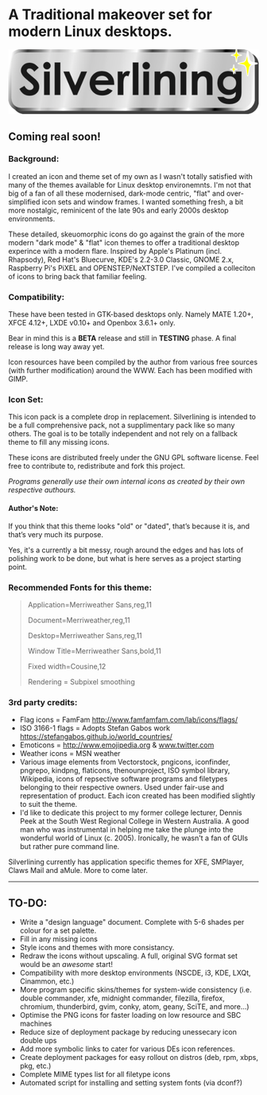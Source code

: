 # A Traditional makeover set for modern Linux desktops.

![](https://github.com/K0ntrast/silverlining-theme/raw/main/silverlining_title.png)

## Coming real soon!

### Background:

I created an icon and theme set of my own as I wasn't totally satisfied with many of the themes available for Linux desktop environemnts. I'm not that big of a fan of all these modernised, dark-mode centric, "flat" and over-simplified icon sets and window frames. I wanted something fresh, a bit more nostalgic, reminicent of the late 90s and early 2000s desktop environments.

These detailed, skeuomorphic icons do go against the grain of the more modern "dark mode" & "flat" icon themes to offer a traditional desktop experince with a modern flare. Inspired by Apple's Platinum (incl. Rhapsody), Red Hat's Bluecurve, KDE's 2.2-3.0 Classic, GNOME 2.x, Raspberry Pi's PiXEL and OPENSTEP/NeXTSTEP. I've compiled a colleciton of icons to bring back that familiar feeling.

### Compatibility:
These have been tested in GTK-based desktops only. Namely MATE 1.20+, XFCE 4.12+, LXDE v0.10+ and Openbox 3.6.1+ only.

Bear in mind this is a **BETA** release and still in **TESTING** phase. A final release is long way away yet.

Icon resources have been compiled by the author from various free sources (with further modification) around the WWW. Each has been modified with GIMP.

### Icon Set:
This icon pack is a complete drop in replacement. Silverlining is intended to be a full comprehensive pack, not a supplimentary pack like so many others. The goal is to be totally independent and not rely on a fallback theme to fill any missing icons.

These icons are distributed freely under the GNU GPL software license. Feel free to contribute to, redistribute and fork this project.

*Programs generally use their own internal icons as created by their own respective authours.*

#### Author's Note:
If you think that this theme looks "old" or "dated", that’s because it is, and that’s very much its purpose.

Yes, it's a currently a bit messy, rough around the edges and has lots of polishing work to be done, but what is here serves as a project starting point.

### Recommended Fonts for this theme:
> >
> Application=Merriweather Sans,reg,11
> 
> Document=Merriweather,reg,11
>
> Desktop=Merriweather Sans,reg,11
> 
> Window Title=Merriweather Sans,bold,11
> 
> Fixed width=Cousine,12
> 
> Rendering = Subpixel smoothing
> >

### 3rd party credits:
+ Flag icons = FamFam	http://www.famfamfam.com/lab/icons/flags/
+ ISO 3166-1 flags = Adopts Stefan Gabos work https://stefangabos.github.io/world_countries/
+ Emoticons = http://www.emojipedia.org & www.twitter.com
+ Weather icons = MSN weather
+ Various image elements from Vectorstock, pngicons, iconfinder, pngrepo, kindpng, flaticons, thenounproject, ISO symbol library, Wikipedia, icons of repsective software programs and filetypes belonging to their respective owners. Used under fair-use and representation of product. Each icon created has been modified slightly to suit the theme.
+ I'd like to dedicate this project to my former college lecturer, Dennis Peek at the South West Regional College in Western Australia. A good man who was instrumental in helping me take the plunge into the wonderful world of Linux (c. 2005). Ironically, he wasn't a fan of GUIs but rather pure command line.

Silverlining currently has application specific themes for XFE, SMPlayer, Claws Mail and aMule. More to come later.

---

## TO-DO:
* Write a "design language" document. Complete with 5-6 shades per colour for a set palette.
* Fill in any missing icons
* Style icons and themes with more consistancy.
* Redraw the icons without upscaling. A full, original SVG format set would be an *awesome* start!
* Compatibility with more desktop environments (NSCDE, i3, KDE, LXQt, Cinammon, etc.)
* More program specific skins/themes for system-wide consistency (i.e. double commander, xfe, midnight commander, filezilla, firefox, chromium, thunderbird, gvim, conky, atom, geany, SciTE, and more...)
* Optimise the PNG icons for faster loading on low resource and SBC machines
* Reduce size of deployment package by reducing unessecary icon double ups
* Add more symbolic links to cater for various DEs icon references.
* Create deployment packages for easy rollout on distros (deb, rpm, xbps, pkg, etc.)
* Complete MIME types list for all filetype icons
* Automated script for installing and setting system fonts (via dconf?)
